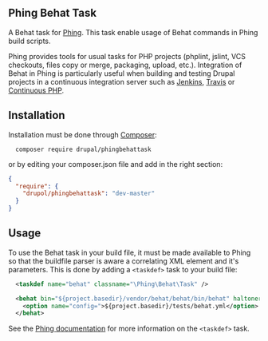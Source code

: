 ## Phing Behat Task

A Behat task for [Phing](http://www.phing.info/). This task enable usage of Behat commands in Phing build scripts.

Phing provides tools for usual tasks for PHP projects (phplint, jslint, VCS checkouts, files copy or merge, packaging, upload, etc.). Integration of Behat in Phing is particularly useful when building and testing Drupal projects in a continuous integration server such as [Jenkins](http://jenkins-ci.org/), [Travis](https://travis-ci.org/) or [Continuous PHP](https://continuousphp.com/).
 
## Installation

Installation must be done through [Composer](https://getcomposer.org/):

```
  composer require drupal/phingbehattask
```

or by editing your composer.json file and add in the right section:

```json
{
  "require": {
    "drupol/phingbehattask": "dev-master"
  }
}
```

## Usage

To use the Behat task in your build file,  it must be made available to Phing so that the buildfile parser is aware a correlating XML element and it's parameters. This is done by adding a `<taskdef>` task to your build file:

```xml
  <taskdef name="behat" classname="\Phing\Behat\Task" />
```

```xml
  <behat bin="${project.basedir}/vendor/behat/behat/bin/behat" haltonerror="yes" colors="yes" verbose="${behat.options.verbosity}">
    <option name="config=">${project.basedir}/tests/behat.yml</option> 
  </behat>
```

See the [Phing documentation](http://www.phing.info/docs/guide/stable/chapters/appendixes/AppendixB-CoreTasks.html#TaskdefTask) for more information on the `<taskdef>` task.
